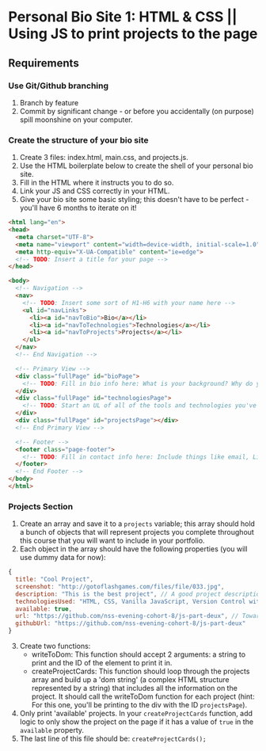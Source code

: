 # Personal Bio Site 1: HTML & CSS || Using JS to print projects to the page

## Requirements

### Use Git/Github branching
1. Branch by feature
1. Commit by significant change - or before you accidentally (on purpose) spill moonshine on your computer.

### Create the structure of your bio site
1. Create 3 files: index.html, main.css, and projects.js.
1. Use the HTML boilerplate below to create the shell of your personal bio site.
1. Fill in the HTML where it instructs you to do so.
1. Link your JS and CSS correctly in your HTML.
1. Give your bio site some basic styling; this doesn't have to be perfect - you'll have 6 months to iterate on it!
```html
<html lang="en">
<head>
  <meta charset="UTF-8">
  <meta name="viewport" content="width=device-width, initial-scale=1.0">
  <meta http-equiv="X-UA-Compatible" content="ie=edge">
  <!-- TODO: Insert a title for your page -->
</head>

<body>
  <!-- Navigation -->
  <nav>
    <!-- TODO: Insert some sort of H1-H6 with your name here -->
    <ul id="navLinks">
      <li><a id="navToBio">Bio</a></li>
      <li><a id="navToTechnologies">Technologies</a></li>
      <li><a id="navToProjects">Projects</a></li>
    </ul>
  </nav>
  <!-- End Navigation -->

  <!-- Primary View -->
  <div class="fullPage" id="bioPage">
    <!-- TODO: Fill in bio info here: What is your background? Why do you want to go into development? What do you love about development? -->
  </div>
  <div class="fullPage" id="technologiesPage">
    <!-- TODO: Start an UL of all of the tools and technologies you've started learning so far. (You'll beef this page up later). -->
  </div>
  <div class="fullPage" id="projectsPage"></div>
  <!-- End Primary View -->

  <!-- Footer -->
  <footer class="page-footer">
    <!-- TODO: Fill in contact info here: Include things like email, LinkedIn, Twitter and GitHub links. -->
  </footer>
  <!-- End Footer -->
</body>
</html>
```


### Projects Section
1. Create an array and save it to a `projects` variable; this array should hold a bunch of objects that will represent projects you complete throughout this course that you will want to include in your portfolio.
2. Each object in the array should have the following properties (you will use dummy data for now):
```js
{
  title: "Cool Project", 
  screenshot: "http://gotoflashgames.com/files/file/033.jpg", 
  description: "This is the best project", // A good project description includes 'the what', 'the why', and 'the how'.
  technologiesUsed: "HTML, CSS, Vanilla JavaScript, Version Control with Github",
  available: true,
  url: "https://github.com/nss-evening-cohort-8/js-part-deux", // Towards the latter part of the class, you will learn how to host your projects and people will be able to view them live. Cool, right? Welp, until then, just use your GitHub link in this spot as well.
  githubUrl: "https://github.com/nss-evening-cohort-8/js-part-deux"
}
```
3. Create two functions:
	* writeToDom:  This function should accept 2 arguments: a string to print and the ID of the element to print it in.
	* createProjectCards: This function should loop through the projects array and build up a 'dom string' (a complex HTML structure represented by a string) that includes all the information on the project. It should call the writeToDom function for each project (hint: For this one, you'll be printing to the div with the ID `projectsPage`).
4. Only print 'available' projects. In your `createProjectCards` function, add logic to only show the project on the page if it has a value of `true` in the `available` property.
5.  The last line of this file should be: ```createProjectCards();```
